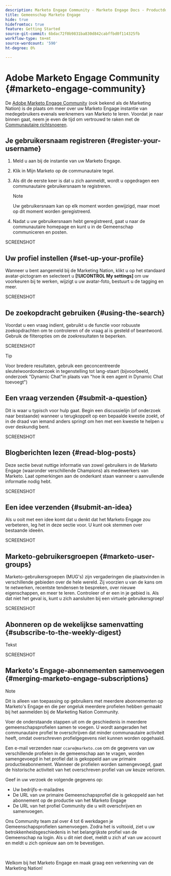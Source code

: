 ```yaml
---
description: Marketo Engage Community - Marketo Engage Docs - Productdocumentatie
title: Gemeenschap Marketo Engage
hide: true
hidefromtoc: true
feature: Getting Started
source-git-commit: 6bdac72f0b9831ba830d842cabffbd0f114325fb
workflow-type: tm+mt
source-wordcount: '590'
ht-degree: 0%

---
```


# Adobe Marketo Engage Community {#marketo-engage-community}

De [Adobe Marketo Engage Community](https://nation.marketo.com/) (ook bekend als de Marketing Nation) is de plaats om meer over uw Marketo Engage instantie van medegebruikers evenals werknemers van Marketo te leren. Voordat je naar binnen gaat, neem je even de tijd om vertrouwd te raken met de [Communautaire richtsnoeren](https://nation.marketo.com/t5/community-guidelines/ct-p/community-guidelines).

## Je gebruikersnaam registreren {#register-your-username}

1. Meld u aan bij de instantie van uw Marketo Engage.

1. Klik in Mijn Marketo op de communautaire tegel.

1. Als dit de eerste keer is dat u zich aanmeldt, wordt u opgedragen een communautaire gebruikersnaam te registreren.

   >[!NOTE]
   >
   >Uw gebruikersnaam kan op elk moment worden gewijzigd, maar moet op dit moment worden geregistreerd.

1. Nadat u uw gebruikersnaam hebt geregistreerd, gaat u naar de communautaire homepage en kunt u in de Gemeenschap communiceren en posten.

SCREENSHOT

## Uw profiel instellen {#set-up-your-profile}

Wanneer u bent aangemeld bij de Marketing Nation, klikt u op het standaard avatar-pictogram en selecteert u **[!UICONTROL My settings]** om uw voorkeuren bij te werken, wijzigt u uw avatar-foto, bestuurt u de tagging en meer.

SCREENSHOT

## De zoekopdracht gebruiken {#using-the-search}

Voordat u een vraag indient, gebruikt u de functie voor robuuste zoekopdrachten om te controleren of de vraag al is gesteld of beantwoord. Gebruik de filteropties om de zoekresultaten te beperken.

SCREENSHOT

>[!TIP]
>
>Voor bredere resultaten, gebruik een geconcentreerde sleutelwoordonderzoek in tegenstelling tot lang-staart (bijvoorbeeld, onderzoek &quot;Dynamic Chat&quot;in plaats van &quot;hoe ik een agent in Dynamic Chat toevoegt&quot;)

## Een vraag verzenden {#submit-a-question}

Dit is waar u typisch voor hulp gaat. Begin een discussielijn (of onderzoek naar bestaande) wanneer u terugkoppelt op een bepaalde kwestie zoekt, of in de draad van iemand anders springt om hen met een kwestie te helpen u over deskundig bent.

SCREENSHOT

## Blogberichten lezen {#read-blog-posts}

Deze sectie bevat nuttige informatie van zowel gebruikers in de Marketo Engage (waaronder verschillende Champions) als medewerkers van Marketo. Laat opmerkingen aan de onderkant staan wanneer u aanvullende informatie nodig hebt.

SCREENSHOT

## Een idee verzenden {#submit-an-idea}

Als u ooit met een idee komt dat u denkt dat het Marketo Engage zou verbeteren, leg het in deze sectie voor. U kunt ook stemmen over bestaande ideeën.

SCREENSHOT

## Marketo-gebruikersgroepen {#marketo-user-groups}

Marketo-gebruikersgroepen (MUG&#39;s) zijn vergaderingen die plaatsvinden in verschillende gebieden over de hele wereld. Zij voorzien u van de kans om te netwerken, recentste tendensen te bespreken, over nieuwe eigenschappen, en meer te leren. Controleer of er een in je gebied is. Als dat niet het geval is, kunt u zich aansluiten bij een virtuele gebruikersgroep!

SCREENSHOT

## Abonneren op de wekelijkse samenvatting {#subscribe-to-the-weekly-digest}

Tekst

SCREENSHOT

## Marketo&#39;s Engage-abonnementen samenvoegen {#merging-marketo-engage-subscriptions}

>[!NOTE]
>
>Dit is alleen van toepassing op gebruikers met meerdere abonnementen op Marketo&#39;s Engage en die per ongeluk meerdere profielen hebben gemaakt bij het aanmelden bij de Marketing Nation Community.

Voer de onderstaande stappen uit om de geschiedenis in meerdere gemeenschapsprofielen samen te voegen. U wordt aangeraden het communautaire profiel te overschrijven dat minder communautaire activiteit heeft, omdat overschreven profielgegevens niet kunnen worden opgehaald.

Een e-mail verzenden naar `ccare@marketo.com` om de gegevens van uw verschillende profielen in de gemeenschap aan te vragen, worden samengevoegd in het profiel dat is gekoppeld aan uw primaire productieabonnement. Wanneer de profielen worden samengevoegd, gaat de historische activiteit van het overschreven profiel van uw keuze verloren.

Geef in uw verzoek de volgende gegevens op:

* Uw bedrijfs-e-mailadres
* De URL van uw primaire Gemeenschapsprofiel die is gekoppeld aan het abonnement op de productie van het Marketo Engage
* De URL van het profiel Community die u wilt overschrijven en samenvoegen.

Ons Community team zal over 4 tot 6 werkdagen je Gemeenschapsprofielen samenvoegen. Zodra het is voltooid, ziet u uw betrokkenheidsgeschiedenis in het belangrijkste profiel van de Gemeenschap na login. Als u dit niet doet, meldt u zich af van uw account en meldt u zich opnieuw aan om te bevestigen.

<br>

Welkom bij het Marketo Engage en maak graag een verkenning van de Marketing Nation!

